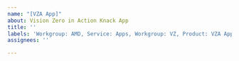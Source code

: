 ```yaml
---
name: "[VZA App]"
about: Vision Zero in Action Knack App
title: ''
labels: 'Workgroup: AMD, Service: Apps, Workgroup: VZ, Product: VZA App'
assignees: ''

---
```




